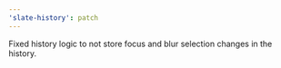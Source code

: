 ```yaml
---
'slate-history': patch
---
```


Fixed history logic to not store focus and blur selection changes in the history.

